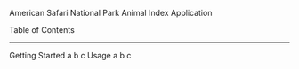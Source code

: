 American Safari National Park Animal Index Application

Table of Contents

-----------------------------------------------------

Getting Started
    a
    b
    c
Usage
    a
    b
    c
